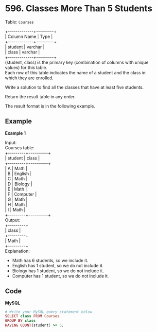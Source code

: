# 596. Classes More Than 5 Students
Table: `Courses`  

+-------------+---------+  
| Column Name | Type    |  
+-------------+---------+  
| student     | varchar |  
| class       | varchar |  
+-------------+---------+  
(student, class) is the primary key (combination of columns with unique values) for this table.  
Each row of this table indicates the name of a student and the class in which they are enrolled.  
 

Write a solution to find all the classes that have at least five students.  

Return the result table in any order.  

The result format is in the following example.  

 
## Example
**Example 1**  

Input:  
Courses table:  
+---------+----------+  
| student | class    |  
+---------+----------+  
| A       | Math     |  
| B       | English  |  
| C       | Math     |  
| D       | Biology  |  
| E       | Math     |  
| F       | Computer |  
| G       | Math     |  
| H       | Math     |  
| I       | Math     |  
+---------+----------+  
Output:   
+---------+  
| class   |  
+---------+  
| Math    |  
+---------+  
Explanation:   
- Math has 6 students, so we include it.  
- English has 1 student, so we do not include it.  
- Biology has 1 student, so we do not include it.  
- Computer has 1 student, so we do not include it.

## Code
**MySQL**  
```ruby
# Write your MySQL query statement below
SELECT class FROM Courses
GROUP BY class
HAVING COUNT(student) >= 5;
```
